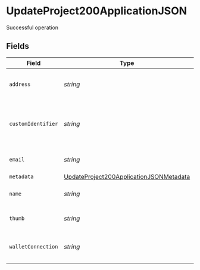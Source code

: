 # UpdateProject200ApplicationJSON

Successful operation


## Fields

| Field                                                                                                         | Type                                                                                                          | Required                                                                                                      | Description                                                                                                   | Example                                                                                                       |
| ------------------------------------------------------------------------------------------------------------- | ------------------------------------------------------------------------------------------------------------- | ------------------------------------------------------------------------------------------------------------- | ------------------------------------------------------------------------------------------------------------- | ------------------------------------------------------------------------------------------------------------- |
| `address`                                                                                                     | *string*                                                                                                      | :heavy_minus_sign:                                                                                            | N/A                                                                                                           | The wallet Address of the customer.                                                                           |
| `customIdentifier`                                                                                            | *string*                                                                                                      | :heavy_minus_sign:                                                                                            | N/A                                                                                                           | The Custom Identifier of the customer in the organization                                                     |
| `email`                                                                                                       | *string*                                                                                                      | :heavy_minus_sign:                                                                                            | N/A                                                                                                           | The Email of the customer.                                                                                    |
| `metadata`                                                                                                    | [UpdateProject200ApplicationJSONMetadata](../../models/operations/updateproject200applicationjsonmetadata.md) | :heavy_minus_sign:                                                                                            | N/A                                                                                                           |                                                                                                               |
| `name`                                                                                                        | *string*                                                                                                      | :heavy_minus_sign:                                                                                            | N/A                                                                                                           | The Name of the customer.                                                                                     |
| `thumb`                                                                                                       | *string*                                                                                                      | :heavy_minus_sign:                                                                                            | N/A                                                                                                           | The Avatar of the customer.                                                                                   |
| `walletConnection`                                                                                            | *string*                                                                                                      | :heavy_minus_sign:                                                                                            | N/A                                                                                                           | The wallet connection type of the customer                                                                    |